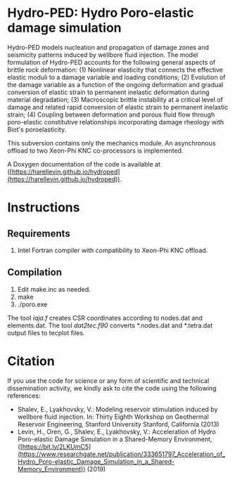 # Hydro-PED: Hydro Poro-elastic damage simulation

Hydro-PED models nucleation and propagation of damage zones and seismicity patterns induced by
wellbore fluid injection. The model formulation of Hydro-PED accounts for the following general aspects of brittle rock deformation: (1) Nonlinear elasticity that connects the effective elastic moduli to a damage variable and loading conditions; (2) Evolution of the damage variable as a function of the ongoing deformation and gradual conversion of elastic strain to permanent inelastic deformation during material degradation; (3) Macroscopic brittle instability at a critical level of damage and related rapid conversion of elastic strain to permanent inelastic strain; (4) Coupling between deformation and porous fluid flow through poro-elastic constitutive relationships incorporating damage rheology with Biot's poroelasticity.

<aside class="notice">
This subversion contains only the mechanics module. An asynchronous offload to two Xeon-Phi KNC co-processors is implemented.
</aside>

A Doxygen documentation of the code is available at ([https://harellevin.github.io/hydroped](https://harellevin.github.io/hydroped)).

# Instructions
## Requirements

1. Intel Fortran compiler with compatibility to Xeon-Phi KNC offload.
 

## Compilation

 1. Edit make.inc as needed.
 2. make
 3. ./poro.exe

The tool *iaja.f* creates CSR coordinates according to nodes.dat and elements.dat.
The tool *dat2tec.f90* converts *.nodes.dat and *.tetra.dat output files to tecplot files.

# Citation

If you use the code for science or any form of scientific and technical dissemination activity, we kindly ask to cite the code using the following references:

 - Shalev, E., Lyakhovsky, V.: Modeling reservoir stimulation induced by wellbore fluid injection. In: Thirty Eighth Workshop on Geothermal Reservoir Engineering, Stanford University Stanford, California (2013)
 - Levin, H., Oren, G., Shalev, E., Lyakhovsky, V.: Acceleration of Hydro Poro-elastic Damage Simulation in a Shared-Memory Environment, ([https://bit.ly/2LKUmC5](https://www.researchgate.net/publication/333651797_Acceleration_of_Hydro_Poro-elastic_Damage_Simulation_in_a_Shared-Memory_Environment)) (2019)
